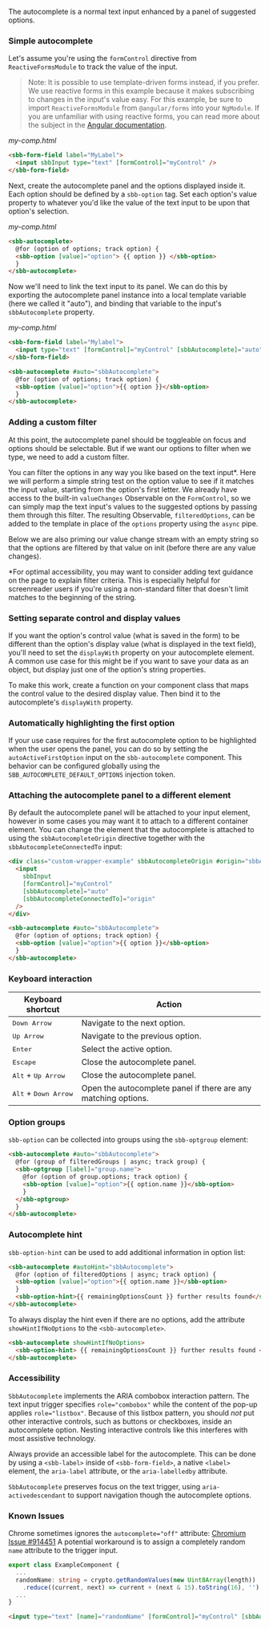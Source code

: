 The autocomplete is a normal text input enhanced by a panel of suggested options.

### Simple autocomplete

Let's assume you're using the `formControl`
directive from `ReactiveFormsModule` to track the value of the input.

> Note: It is possible to use template-driven forms instead, if you prefer. We use reactive forms
> in this example because it makes subscribing to changes in the input's value easy. For this
> example, be sure to import `ReactiveFormsModule` from `@angular/forms` into your `NgModule`.
> If you are unfamiliar with using reactive forms, you can read more about the subject in the
> [Angular documentation](https://angular.io/guide/reactive-forms).

_my-comp.html_

```html
<sbb-form-field label="MyLabel">
  <input sbbInput type="text" [formControl]="myControl" />
</sbb-form-field>
```

Next, create the autocomplete panel and the options displayed inside it. Each option should be
defined by a `sbb-option` tag. Set each option's value property to whatever you'd like the value
of the text input to be upon that option's selection.

_my-comp.html_

```html
<sbb-autocomplete>
  @for (option of options; track option) {
  <sbb-option [value]="option"> {{ option }} </sbb-option>
  }
</sbb-autocomplete>
```

Now we'll need to link the text input to its panel. We can do this by exporting the autocomplete
panel instance into a local template variable (here we called it "auto"), and binding that variable
to the input's `sbbAutocomplete` property.

_my-comp.html_

```html
<sbb-form-field label="Mylabel">
  <input type="text" [formControl]="myControl" [sbbAutocomplete]="auto" />
</sbb-form-field>

<sbb-autocomplete #auto="sbbAutocomplete">
  @for (option of options; track option) {
  <sbb-option [value]="option">{{ option }}</sbb-option>
  }
</sbb-autocomplete>
```

<!-- example(autocomplete-simple) -->

### Adding a custom filter

At this point, the autocomplete panel should be toggleable on focus and options should be
selectable. But if we want our options to filter when we type, we need to add a custom filter.

You can filter the options in any way you like based on the text input\*. Here we will perform a
simple string test on the option value to see if it matches the input value, starting from the
option's first letter. We already have access to the built-in `valueChanges` Observable on the
`FormControl`, so we can simply map the text input's values to the suggested options by passing
them through this filter. The resulting Observable, `filteredOptions`, can be added to the
template in place of the `options` property using the `async` pipe.

Below we are also priming our value change stream with an empty string so that the options are
filtered by that value on init (before there are any value changes).

\*For optimal accessibility, you may want to consider adding text guidance on the page to explain
filter criteria. This is especially helpful for screenreader users if you're using a non-standard
filter that doesn't limit matches to the beginning of the string.

<!-- example(autocomplete-filter) -->

### Setting separate control and display values

If you want the option's control value (what is saved in the form) to be different than the option's
display value (what is displayed in the text field), you'll need to set the `displayWith`
property on your autocomplete element. A common use case for this might be if you want to save your
data as an object, but display just one of the option's string properties.

To make this work, create a function on your component class that maps the control value to the
desired display value. Then bind it to the autocomplete's `displayWith` property.

<!-- example(autocomplete-display) -->

### Automatically highlighting the first option

If your use case requires for the first autocomplete option to be highlighted when the user opens
the panel, you can do so by setting the `autoActiveFirstOption` input on the `sbb-autocomplete`
component. This behavior can be configured globally using the `SBB_AUTOCOMPLETE_DEFAULT_OPTIONS`
injection token.

<!-- example(autocomplete-auto-active-first-option) -->

### Attaching the autocomplete panel to a different element

By default the autocomplete panel will be attached to your input element, however in some cases you
may want it to attach to a different container element. You can change the element that the
autocomplete is attached to using the `sbbAutocompleteOrigin` directive together with the
`sbbAutocompleteConnectedTo` input:

```html
<div class="custom-wrapper-example" sbbAutocompleteOrigin #origin="sbbAutocompleteOrigin">
  <input
    sbbInput
    [formControl]="myControl"
    [sbbAutocomplete]="auto"
    [sbbAutocompleteConnectedTo]="origin"
  />
</div>

<sbb-autocomplete #auto="sbbAutocomplete">
  @for (option of options; track option) {
  <sbb-option [value]="option">{{ option }}</sbb-option>
  }
</sbb-autocomplete>
```

### Keyboard interaction

| Keyboard shortcut                      | Action                                                         |
| -------------------------------------- | -------------------------------------------------------------- |
| <kbd>Down Arrow</kbd>                  | Navigate to the next option.                                   |
| <kbd>Up Arrow</kbd>                    | Navigate to the previous option.                               |
| <kbd>Enter</kbd>                       | Select the active option.                                      |
| <kbd>Escape</kbd>                      | Close the autocomplete panel.                                  |
| <kbd>Alt</kbd> + <kbd>Up Arrow</kbd>   | Close the autocomplete panel.                                  |
| <kbd>Alt</kbd> + <kbd>Down Arrow</kbd> | Open the autocomplete panel if there are any matching options. |

### Option groups

`sbb-option` can be collected into groups using the `sbb-optgroup` element:

<!-- example(autocomplete-optgroup) -->

```html
<sbb-autocomplete #auto="sbbAutocomplete">
  @for (group of filteredGroups | async; track group) {
  <sbb-optgroup [label]="group.name">
    @for (option of group.options; track option) {
    <sbb-option [value]="option">{{ option.name }}</sbb-option>
    }
  </sbb-optgroup>
  }
</sbb-autocomplete>
```

### Autocomplete hint

`sbb-option-hint` can be used to add additional information in option list:

<!-- example(option-hint) -->

```html
<sbb-autocomplete #autoHint="sbbAutocomplete">
  @for (option of filteredOptions | async; track option) {
  <sbb-option [value]="option">{{ option.name }}</sbb-option>
  }
  <sbb-option-hint>{{ remainingOptionsCount }} further results found</sbb-option-hint>
</sbb-autocomplete>
```

To always display the hint even if there are no options,
add the attribute `showHintIfNoOptions` to the `<sbb-autocomplete>`.

```html
<sbb-autocomplete showHintIfNoOptions>
  <sbb-option-hint> {{ remainingOptionsCount }} further results found </sbb-option-hint>
</sbb-autocomplete>
```

### Accessibility

`SbbAutocomplete` implements the ARIA combobox interaction pattern. The text input trigger specifies
`role="combobox"` while the content of the pop-up applies `role="listbox"`. Because of this listbox
pattern, you should _not_ put other interactive controls, such as buttons or checkboxes, inside
an autocomplete option. Nesting interactive controls like this interferes with most assistive
technology.

Always provide an accessible label for the autocomplete. This can be done by using a
`<sbb-label>` inside of `<sbb-form-field>`, a native `<label>` element, the `aria-label`
attribute, or the `aria-labelledby` attribute.

`SbbAutocomplete` preserves focus on the text trigger, using `aria-activedescendant` to support
navigation though the autocomplete options.

### Known Issues

Chrome sometimes ignores the `autocomplete="off"` attribute: [Chromium Issue #914451](https://bugs.chromium.org/p/chromium/issues/detail?id=914451)
A potential workaround is to assign a completely random `name` attribute to the trigger input.

```ts
export class ExampleComponent {
  ...
  randomName: string = crypto.getRandomValues(new Uint8Array(length))
    .reduce((current, next) => current + (next & 15).toString(16), '');
  ...
}

```

```html
<input type="text" [name]="randomName" [formControl]="myControl" [sbbAutocomplete]="auto" />
```
